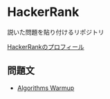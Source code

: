 # HackerRank

説いた問題を貼り付けるリポジトリ

[HackerRankのプロフィール](https://www.hackerrank.com/Tatsumi0000?h_r=internal-search&hr_r=1)

## 問題文
- [Algorithms Warmup](https://www.hackerrank.com/domains/algorithms?filters%5Bsubdomains%5D%5B%5D=warmup)
